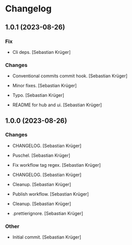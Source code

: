 # Changelog

## 1.0.1 (2023-08-26)

### Fix

- Cli deps. [Sebastian Krüger]

### Changes

- Conventional commits commit hook. [Sebastian Krüger]

- Minor fixes. [Sebastian Krüger]

- Typo. [Sebastian Krüger]

- README for hub and ui. [Sebastian Krüger]

## 1.0.0 (2023-08-26)

### Changes

- CHANGELOG. [Sebastian Krüger]

- Puschel. [Sebastian Krüger]

- Fix workflow tag regex. [Sebastian Krüger]

- CHANGELOG. [Sebastian Krüger]

- Cleanup. [Sebastian Krüger]

- Publish workflow. [Sebastian Krüger]

- Cleanup. [Sebastian Krüger]

- .prettierignore. [Sebastian Krüger]

### Other

- Initial commit. [Sebastian Krüger]
